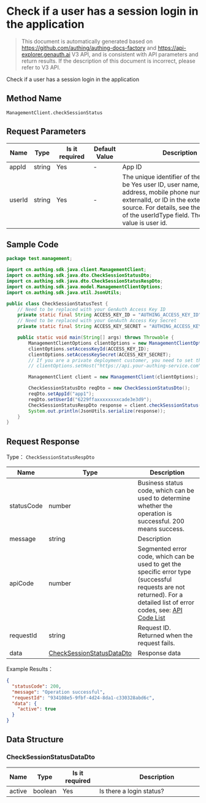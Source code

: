 # Check if a user has a session login in the application

<!--
Warning ⚠️:
Do not modify this document directly,
https://github\.com/Authing/authing-docs-factory
Use this project to generate
-->

<LastUpdated />

> This document is automatically generated based on https://github.com/authing/authing-docs-factory and https://api-explorer.genauth.ai V3 API, and is consistent with API parameters and return results. If the description of this document is incorrect, please refer to V3 API.

Check if a user has a session login in the application

## Method Name

`ManagementClient.checkSessionStatus`

## Request Parameters

| Name   | Type   | <div style="width:80px">Is it required</div> | <div style="width:60px">Default Value</div> | <div style="width:300px">Description</div>                                                                                                                                                                                                          | <div style="width:200px">Example Value</div> |
| ------ | ------ | -------------------------------------------- | ------------------------------------------- | --------------------------------------------------------------------------------------------------------------------------------------------------------------------------------------------------------------------------------------------------- | -------------------------------------------- |
| appId  | string | Yes                                          | -                                           | App ID                                                                                                                                                                                                                                              | `app1`                                       |
| userId | string | Yes                                          | -                                           | The unique identifier of the user. It can be Yes user ID, user name, email address, mobile phone number, externalId, or ID in the external identity source. For details, see the description of the userIdType field. The default value is user id. | `6229ffaxxxxxxxxcade3e3d9`                   |

## Sample Code

```java
package test.management;

import cn.authing.sdk.java.client.ManagementClient;
import cn.authing.sdk.java.dto.CheckSessionStatusDto;
import cn.authing.sdk.java.dto.CheckSessionStatusRespDto;
import cn.authing.sdk.java.model.ManagementClientOptions;
import cn.authing.sdk.java.util.JsonUtils;

public class CheckSessionStatusTest {
    // Need to be replaced with your GenAuth Access Key ID
    private static final String ACCESS_KEY_ID = "AUTHING_ACCESS_KEY_ID";
    // Need to be replaced with your GenAuth Access Key Secret
    private static final String ACCESS_KEY_SECRET = "AUTHING_ACCESS_KEY_SECRET";

    public static void main(String[] args) throws Throwable {
        ManagementClientOptions clientOptions = new ManagementClientOptions();
        clientOptions.setAccessKeyId(ACCESS_KEY_ID);
        clientOptions.setAccessKeySecret(ACCESS_KEY_SECRET);
        // If you are a private deployment customer, you need to set the GenAuth service domain name
        // clientOptions.setHost("https://api.your-authing-service.com");

        ManagementClient client = new ManagementClient(clientOptions);

        CheckSessionStatusDto reqDto = new CheckSessionStatusDto();
        reqDto.setAppId("app1");
        reqDto.setUserId("6229ffaxxxxxxxxcade3e3d9");
        CheckSessionStatusRespDto response = client.checkSessionStatus(reqDto);
        System.out.println(JsonUtils.serialize(response));
    }
}

```

## Request Response

Type： `CheckSessionStatusRespDto`

| Name       | Type                                                               | Description                                                                                                                                                                                                                                                                                                                                    |
| ---------- | ------------------------------------------------------------------ | ---------------------------------------------------------------------------------------------------------------------------------------------------------------------------------------------------------------------------------------------------------------------------------------------------------------------------------------------- |
| statusCode | number                                                             | Business status code, which can be used to determine whether the operation is successful. 200 means success.                                                                                                                                                                                                                                   |
| message    | string                                                             | Description                                                                                                                                                                                                                                                                                                                                    |
| apiCode    | number                                                             | Segmented error code, which can be used to get the specific error type (successful requests are not returned). For a detailed list of error codes, see: [API Code List](https://api-explorer.genauth.ai/?tag=group/%E5%BC%80%E5%8F%91%E5%87%86%E5%A4%87#tag/%E5%BC%80%E5%8F%91%E5%87%86%E5%A4%87/%E9%94%99%E8%AF%AF%E5%A4%84%E7%90%86/apiCode) |
| requestId  | string                                                             | Request ID. Returned when the request fails.                                                                                                                                                                                                                                                                                                   |
| data       | <a href="#CheckSessionStatusDataDto">CheckSessionStatusDataDto</a> | Response data                                                                                                                                                                                                                                                                                                                                  |

Example Results：

```json
{
  "statusCode": 200,
  "message": "Operation successful",
  "requestId": "934108e5-9fbf-4d24-8da1-c330328abd6c",
  "data": {
    "active": true
  }
}
```

## Data Structure

### <a id="CheckSessionStatusDataDto"></a> CheckSessionStatusDataDto

| Name   | Type    | <div style="width:80px">Is it required</div> | <div style="width:300px">Description</div> | <div style="width:200px">Example Value</div> |
| ------ | ------- | -------------------------------------------- | ------------------------------------------ | -------------------------------------------- |
| active | boolean | Yes                                          | Is there a login status?                   | `true`                                       |
